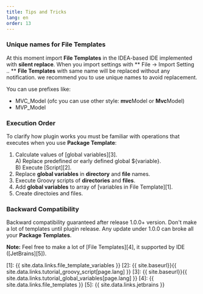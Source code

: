 ```yaml
---
title: Tips and Tricks
lang: en
order: 13
---
```


### Unique names for File Templates
At this moment import **File Templates** in the IDEA-based IDE implemented with **silent replace**. When you import settings with ** File -> Import Setting .. ** **File Templates** with same name will be replaced without any notification. we recommend you to use unique names to avoid replacement.

You can use prefixes like:

- MVC_Model (ofc you can use other style: **mvc**Model or **Mvc**Model)
- MVP_Model

### Execution Order
To clarify how plugin works you must be familiar with operations that executes when you use **Package Template**:

1. Calculate values of [global variables][3].<br>
   A) Replace predefined or early defined global <font class="variable">${variable}</font>.<br>
   B) Execute [Script][2].<br>
4. Replace **global variables** in **directory** and **file** names.
5. Execute Groovy scripts of **directories** and **files**.
6. Add **global variables** to array of [variables in File Template][1].
7. Create directoies and files.

### Backward Compatibility
Backward compatibility guaranteed after release 1.0.0+ version. Don't make a lot of templates until plugin release. Any update under 1.0.0 can broke all your **Package Templates**.

**Note:** Feel free to make a lot of [File Templates][4], it supported by IDE ([JetBrains][5]).


[1]: {{ site.data.links.file_template_variables }}
[2]: {{ site.baseurl}}{{ site.data.links.tutorial_groovy_script[page.lang] }}
[3]: {{ site.baseurl}}{{ site.data.links.tutorial_global_variables[page.lang] }}
[4]: {{ site.data.links.file_templates }}
[5]: {{ site.data.links.jetbrains }}
